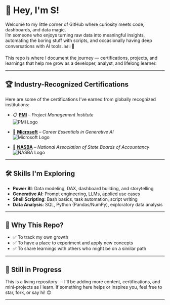 # 🚀 Hey, I'm S!

Welcome to my little corner of GitHub where curiosity meets code, dashboards, and data magic.  
I’m someone who enjoys turning raw data into meaningful insights, automating the boring stuff with scripts, and occasionally having deep conversations with AI tools. 📊💡🤖

This repo is where I document the journey — certifications, projects, and learnings that help me grow as a developer, analyst, and lifelong learner.

---

## 🏆 Industry-Recognized Certifications

Here are some of the certifications I’ve earned from globally recognized institutions:

- 📋 **[PMI](https://www.pmi.org/)** – *Project Management Institute*  
  ![PMI Logo](https://upload.wikimedia.org/wikipedia/commons/thumb/9/97/PMI_Logo.svg/200px-PMI_Logo.svg.png)

- 🧠 **[Microsoft](https://learn.microsoft.com/en-us/training/)** – *Career Essentials in Generative AI*  
  ![Microsoft Logo](https://upload.wikimedia.org/wikipedia/commons/4/44/Microsoft_logo.svg)

- 📘 **[NASBA](https://www.nasba.org/)** – *National Association of State Boards of Accountancy*  
  ![NASBA Logo](https://upload.wikimedia.org/wikipedia/commons/thumb/d/d3/NASBA_logo.svg/200px-NASBA_logo.svg.png)

---

## 🛠️ Skills I'm Exploring

- **Power BI**: Data modeling, DAX, dashboard building, and storytelling  
- **Generative AI**: Prompt engineering, LLMs, applied use cases  
- **Shell Scripting**: Bash basics, task automation, script writing  
- **Data Analysis**: SQL, Python (Pandas/NumPy), exploratory data analysis

---

## 📌 Why This Repo?

- ✅ To track my own growth  
- ✅ To have a place to experiment and apply new concepts  
- ✅ To share learnings with others who might be on a similar path

---

## 🔄 Still in Progress

This is a living repository — I'll be adding more content, certifications, and mini-projects as I learn. If something here helps or inspires you, feel free to star, fork, or say hi! 😊

---
